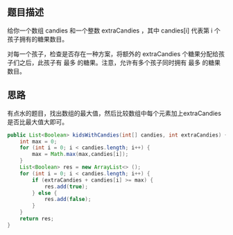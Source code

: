 ## 题目描述

给你一个数组 candies 和一个整数 extraCandies ，其中 candies[i] 代表第 i 个孩子拥有的糖果数目。

对每一个孩子，检查是否存在一种方案，将额外的 extraCandies 个糖果分配给孩子们之后，此孩子有 最多 的糖果。注意，允许有多个孩子同时拥有 最多 的糖果数目。

## 思路

有点水的题目，找出数组的最大值，然后比较数组中每个元素加上extraCandies是否比最大值大即可。

```java
public List<Boolean> kidsWithCandies(int[] candies, int extraCandies) {
    int max = 0;
    for (int i = 0; i < candies.length; i++) {
        max = Math.max(max,candies[i]);
    }
    List<Boolean> res = new ArrayList<> ();
    for (int i = 0; i < candies.length; i++) {
        if (extraCandies + candies[i] >= max) {
            res.add(true);
        } else {
            res.add(false);
        }
    }
    return res;
}
```